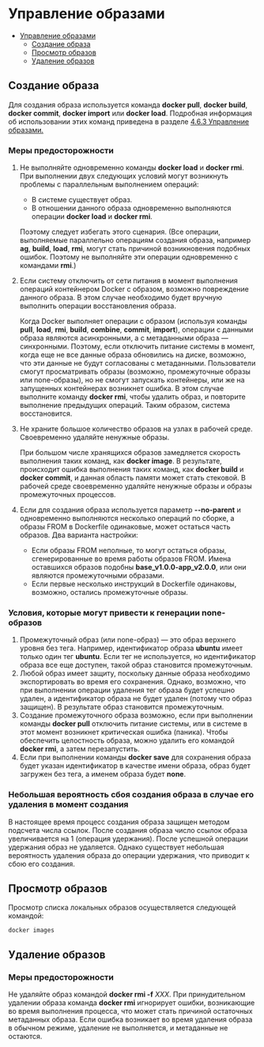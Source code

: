 # Управление образами

- [Управление образами](#image-management-1)
  - [Создание образа](#creating-an-image)
  - [Просмотр образов](#viewing-images)
  - [Удаление образов](#deleting-images)

## Создание образа

Для создания образа используется команда **docker pull**, **docker build**, **docker commit**, **docker import** или **docker load**. Подробная информация об использовании этих команд приведена в разделе [4.6.3 Управление образами.](#image-management-43.md#EN-US_TOPIC_0184808261)

### Меры предосторожности

1. Не выполняйте одновременно команды **docker load** и **docker rmi**. При выполнении двух следующих условий могут возникнуть проблемы с параллельным выполнением операций:
   
   - В системе существует образ.
   - В отношении данного образа одновременно выполняются операции **docker load** и **docker rmi**.
   
   Поэтому следует избегать этого сценария. (Все операции, выполняемые параллельно операциям создания образа, например **ag**, **build**, **load**, **rmi**, могут стать причиной возникновения подобных ошибок. Поэтому не выполняйте эти операции одновременно с командами **rmi**.)

2. Если систему отключить от сети питания в момент выполнения операций контейнером Docker с образом, возможно повреждение данного образа. В этом случае необходимо будет вручную выполнить операции восстановления образа.
   
   Когда Docker выполняет операции с образом (используя команды **pull**, **load**, **rmi**, **build**, **combine**, **commit**, **import**), операции с данными образа являются асинхронными, а с метаданными образа — синхронными. Поэтому, если отключить питание системы в момент, когда еще не все данные образа обновились на диске, возможно, что эти данные не будут согласованы с метаданными. Пользователи смогут просматривать образы (возможно, промежуточные образы или none-образы), но не смогут запускать контейнеры, или же на запущенных контейнерах возникнет ошибка. В этом случае выполните команду **docker rmi**, чтобы удалить образ, и повторите выполнение предыдущих операций. Таким образом, система восстановится.

3. Не храните большое количество образов на узлах в рабочей среде. Своевременно удаляйте ненужные образы.
   
   При большом числе хранящихся образов замедляется скорость выполнения таких команд, как **docker image**. В результате, происходит ошибка выполнения таких команд, как **docker build** и **docker commit**, и данная область памяти может стать стековой. В рабочей среде своевременно удаляйте ненужные образы и образы промежуточных процессов.

4. Если для создания образа используется параметр **--no-parent** и одновременно выполняются несколько операций по сборке, а образы FROM в Dockerfile одинаковые, может остаться часть образов. Два варианта настройки:
   
   - Если образы FROM неполные, то могут остаться образы, сгенерированные во время работы образов FROM. Имена оставшихся образов подобны **base\_v1.0.0-app\_v2.0.0**, или они являются промежуточными образами.
   - Если первые несколько инструкций в Dockerfile одинаковы, возможно, остались промежуточные образы.

### Условия, которые могут привести к генерации none-образов

1. Промежуточный образ (или none-образ) — это образ верхнего уровня без тега. Например, идентификатор образа **ubuntu** имеет только один тег **ubuntu**. Если тег не используется, но идентификатор образа все еще доступен, такой образ становится промежуточным.
2. Любой образ имеет защиту, поскольку данные образа необходимо экспортировать во время его сохранения. Однако, возможно, что при выполнении операции удаления тег образа будет успешно удален, а идентификатор образа не будет удален (потому что образ защищен). В результате образ становится промежуточным.
3. Создание промежуточного образа возможно, если при выполнении команды **docker pull** отключить питание системы, или в системе в этот момент возникнет критическая ошибка (паника). Чтобы обеспечить целостность образа, можно удалить его командой **docker rmi**, а затем перезапустить.
4. Если при выполнении команды **docker save** для сохранения образа будет указан идентификатор в качестве имени образа, образ будет загружен без тега, а именем образа будет **none**.

### Небольшая вероятность сбоя создания образа в случае его удаления в момент создания

В настоящее время процесс создания образа защищен методом подсчета числа ссылок. После создания образа число ссылок образа увеличивается на 1 (операция удержания). После успешной операции удержания образ не удаляется. Однако существует небольшая вероятность удаления образа до операции удержания, что приводит к сбою его создания.

## Просмотр образов

Просмотр списка локальных образов осуществляется следующей командой:

```
docker images
```

## Удаление образов

### Меры предосторожности

Не удаляйте образ командой **docker rmi -f** *XXX*. При принудительном удалении образа команда **docker rmi** игнорирует ошибки, возникающие во время выполнения процесса, что может стать причиной остаточных метаданных образа. Если ошибка возникает во время удаления образа в обычном режиме, удаление не выполняется, и метаданные не остаются.
